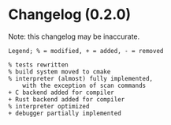 Changelog (0.2.0)
=================

Note: this changelog may be inaccurate.

```
Legend; % = modified, + = added, - = removed

% tests rewritten
% build system moved to cmake
% interpreter (almost) fully implemented,
    with the exception of scan commands
+ C backend added for compiler
+ Rust backend added for compiler
% interpreter optimized
+ debugger partially implemented
```
